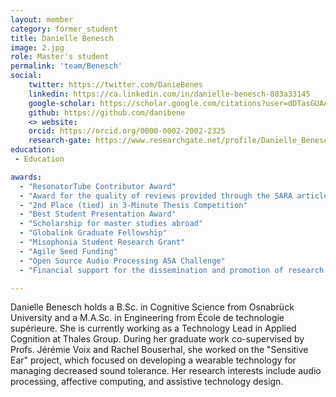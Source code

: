 ```yaml
---
layout: member
category: former_student
title: Danielle Benesch
image: 2.jpg
role: Master's student
permalink: 'team/Benesch'
social:
    twitter: https://twitter.com/DanieBenes
    linkedin: https://ca.linkedin.com/in/danielle-benesch-803a33145
    google-scholar: https://scholar.google.com/citations?user=dDTasGUAAAAJ
    github: https://github.com/danibene
    <> website:
    orcid: https://orcid.org/0000-0002-2002-2325
    research-gate: https://www.researchgate.net/profile/Danielle_Benesch
education:
 - Education

awards:
  - "ResonatorTube Contributor Award"
  - "Award for the quality of reviews provided through the SARA article review service"
  - "2nd Place (tied) in 3-Minute Thesis Competition"
  - "Best Student Presentation Award"
  - "Scholarship for master studies abroad"
  - "Globalink Graduate Fellowship"
  - "Misophonia Student Research Grant"
  - "Agile Seed Funding"
  - "Open Source Audio Processing ASA Challenge"
  - "Financial support for the dissemination and promotion of research work"

---
```


Danielle Benesch holds a B.Sc. in Cognitive Science from Osnabrück University and a M.A.Sc. in Engineering from École de technologie supérieure. She is currently working as a Technology Lead in Applied Cognition at Thales Group. During her graduate work co-supervised by Profs. Jérémie Voix and Rachel Bouserhal, she worked on the "Sensitive Ear" project, which focused on developing a wearable technology for managing decreased sound tolerance. Her research interests include audio processing, affective computing, and assistive technology design.
